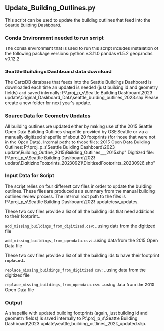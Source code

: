 ## Update_Building_Outlines.py 
This script can be used to update the building outlines that feed into the Seattle Building Dashboard.

### Conda Environment needed to run script
The conda environment that is used to run this script includes installation of the following package versions:
python v.3.11.0
pandas v1.5.2
geopandas v0.12.2

### Seattle Buildings Dashboard data download
The CartoDB database that feeds into the Seattle Buildings Dashboard is downloaded each time an updated is needed (just building id and geometry fields) and saved internally: 
P:\proj_p_s\Seattle Building Dashboard\2023 update\Original_Dashboard_Data\seattle_building_outlines_2023.shp
Please create a new folder for next year's update.

### Source Data for Geometry Updates
All building outlines are updated either by making use of the 2015 Seattle Open Data Building Outlines shapefile provided by OSE Seattle or via a manually digitized shapefile of about 20 footprints (for those that were not in the Open Data).  Internal paths to those files:
2015 Open Data Building Outlines: P:\proj_p_s\Seattle Building Dashboard\2023 update\Building_Outline_2015\Building_Outlines___2015.shp"
Digitized file: P:\proj_p_s\Seattle Building Dashboard\2023 update\DigitizingFootprints_20230921\DigitizedFootprints_20230926.shp"

### Input Data for Script
The script relies on four different csv files in order to update the building outlines. These files are produced as a summary from the manual building outlines review process.
The internal root path to the files is P:\proj_p_s\Seattle Building Dashboard\2023 update\csv_updates\.  

These two csv files provide a list of all the building ids that need additions to their footprint..

`add_missing_buildings_from_digitized.csv`: ..using data from the digitized file

`add_missing_buildings_from_opendata.csv`: ..using data from the 2015 Open Data file

These two csv files provide a list of all the building ids to have their footprint replaced..

`replace_missing_buildings_from_digitized.csv`: ..using data from the digitized file

`replace_missing_buildings_from_opendata.csv`: ..using data from the 2015 Open Data file


### Output
A shapefile with updated building footprints (again, just building id and geometry fields) is saved internally to P:\proj_p_s\Seattle Building Dashboard\2023 update\seattle_building_outlines_2023_updated.shp.
